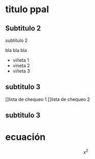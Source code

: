 # titulo ppal

## Subtitulo 2


subtitulo 2

bla bla bla

* viñeta 1
* vineta 2
* viñeta 3

## subtitulo 3

[]lista de chequeo 1
[]lista de chequeo 2

## subtitulo 3

# ecuación

$$x^2$$
